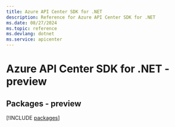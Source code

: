 ```yaml
---
title: Azure API Center SDK for .NET
description: Reference for Azure API Center SDK for .NET
ms.date: 08/27/2024
ms.topic: reference
ms.devlang: dotnet
ms.service: apicenter
---
```

# Azure API Center SDK for .NET - preview
## Packages - preview
[!INCLUDE [packages](api-center-index.md)]